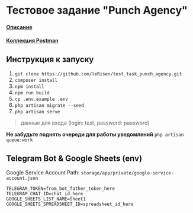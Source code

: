 # Тестовое задание "Punch Agency"

#### [Описание](TASK.md)
#### [Коллекция Postman](api.postman_collection.json)

## Инструкция к запуску

1. `git clone https://github.com/leRisen/test_task_punch_agency.git`
2. `composer install`
3. `npm install`
4. `npm run build`
5. `cp .env.example .env`
6. `php artisan migrate --seed`
7. `php artisan serve`
> данные для входа (login: test, password: password)

**Не забудьте поднять очереди для работы уведомлений**
`php artisan queue:work`

## Telegram Bot & Google Sheets (env)

Google Service Account Path: `storage/app/private/google-service-account.json`
```
TELEGRAM_TOKEN=from_bot_father_token_here
TELEGRAM_CHAT_ID=chat_id_here
GOOGLE_SHEETS_LIST_NAME=Sheet1
GOOGLE_SHEETS_SPREADSHEET_ID=spreadsheet_id_here
```
